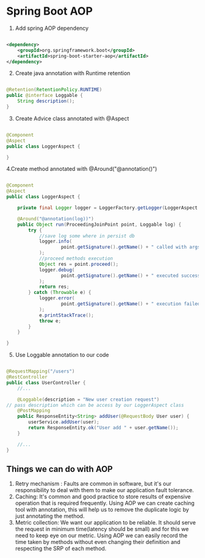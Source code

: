 # Spring Boot AOP

1. Add spring AOP dependency

```xml

<dependency>
    <groupId>org.springframework.boot</groupId>
    <artifactId>spring-boot-starter-aop</artifactId>
</dependency>
```

2. Create java annotation with Runtime retention

```java

@Retention(RetentionPolicy.RUNTIME)
public @interface Loggable {
    String description();
}
```

3. Create Advice class annotated with @Aspect

```java

@Component
@Aspect
public class LoggerAspect {

}
```

4.Create method annotated with @Around("@annotation()")

```java

@Component
@Aspect
public class LoggerAspect {

    private final Logger logger = LoggerFactory.getLogger(LoggerAspect.class);

    @Around("@annotation(log))")
    public Object run(ProceedingJoinPoint point, Loggable log) {
        try {
            //save log some where in persist db
            logger.info(
                    point.getSignature().getName() + " called with args " + Arrays.stream(point.getArgs()).collect(Collectors.toList()) + ", Description = " + log.description()
            );
            //proceed methods execution
            Object res = point.proceed();
            logger.debug(
                    point.getSignature().getName() + " executed successfully : " + log.description()
            );
            return res;
        } catch (Throwable e) {
            logger.error(
                    point.getSignature().getName() + " execution failed : " + e.getMessage()
            );
            e.printStackTrace();
            throw e;
        }
    }

}
```

5. Use Loggable annotation to our code

```java

@RequestMapping("/users")
@RestController
public class UserController {
    //...

    @Loggable(description = "New user creation request")
// pass description which can be access by our LoggerAspect class
    @PostMapping
    public ResponseEntity<String> addUser(@RequestBody User user) {
        userService.addUser(user);
        return ResponseEntity.ok("User add " + user.getName());
    }

    //...
}
```

## Things we can do with AOP
1. Retry mechanism : Faults are common in software, but it's our responsibility to deal with them to make our application fault tolerance. 
2. Caching: It's common and good practice to store results of expensive operation that is required frequently. Using AOP we can create caching tool with annotation, this will help us to remove the duplicate logic by just annotating the method.
3. Metric collection: We want our application to be reliable. It should serve the request in minimum time(latency should be small) and for this we need to keep eye on our metric. Using AOP we can easily record the time taken by methods without even changing their definition and respecting the SRP of each method. 